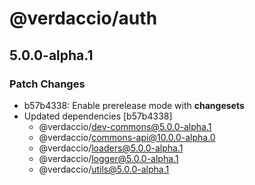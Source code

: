 # @verdaccio/auth

## 5.0.0-alpha.1
### Patch Changes

- b57b4338: Enable prerelease mode with **changesets**
- Updated dependencies [b57b4338]
  - @verdaccio/dev-commons@5.0.0-alpha.1
  - @verdaccio/commons-api@10.0.0-alpha.0
  - @verdaccio/loaders@5.0.0-alpha.1
  - @verdaccio/logger@5.0.0-alpha.1
  - @verdaccio/utils@5.0.0-alpha.1
